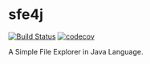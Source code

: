 # sfe4j

[![Build Status](https://travis-ci.org/guuuuo/sfe4j.svg?branch=master)](https://travis-ci.org/guuuuo/sfe4j)
[![codecov](https://codecov.io/gh/guuuuo/sfe4j/branch/master/graph/badge.svg)](https://codecov.io/gh/guuuuo/sfe4j)

A Simple File Explorer in Java Language.
